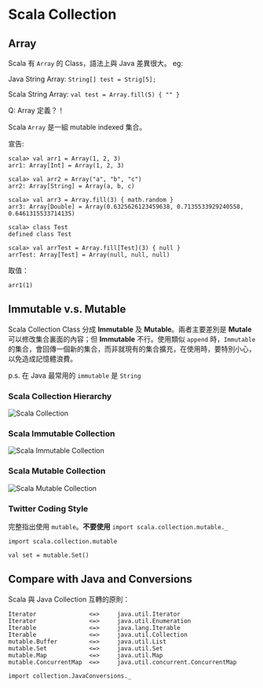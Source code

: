 # Scala Collection

## Array

Scala 有 `Array` 的 Class，語法上與 Java 差異很大。
eg:

Java String Array: `String[] test = Strig[5];`

Scala String Array: `val test = Array.fill(5) { "" }`

Q: Array 定義？！

Scala `Array` 是一組 mutable indexed 集合。

宣告:

```
scala> val arr1 = Array(1, 2, 3)
arr1: Array[Int] = Array(1, 2, 3)

scala> val arr2 = Array("a", "b", "c")
arr2: Array[String] = Array(a, b, c)

scala> val arr3 = Array.fill(3) { math.random }
arr3: Array[Double] = Array(0.6325626123459638, 0.7135533929240558, 0.6461315533714135)

scala> class Test
defined class Test

scala> val arrTest = Array.fill[Test](3) { null }
arrTest: Array[Test] = Array(null, null, null)
```

取值：

```
arr1(1)
``` 


## Immutable v.s. Mutable

Scala Collection Class 分成 **Immutable** 及 **Mutable**。兩者主要差別是 **Mutale** 可以修改集合裏面的內容；但 **Immutable** 不行。使用類似 `append` 時，`Immutable` 的集合，會回傳一個新的集合，而非就現有的集合擴充，在使用時，要特別小心，以免造成記憶體浪費。

p.s. 在 Java 最常用的 `immutable` 是 `String`


### Scala Collection Hierarchy

![Scala Collection](http://www.scala-lang.org/docu/files/collections-api/collections.png)


### Scala Immutable Collection

![Scala Immutable Collection](http://www.scala-lang.org/docu/files/collections-api/collections.immutable.png)

### Scala Mutable Collection

![Scala Mutable Collection](http://www.scala-lang.org/docu/files/collections-api/collections.mutable.png)


### Twitter Coding Style

完整指出使用 `mutable`。**不要使用** `import scala.collection.mutable._` 

```
import scala.collection.mutable

val set = mutable.Set()

```

## Compare with Java and Conversions

Scala 與 Java Collection 互轉的原則：

```
Iterator               <=>     java.util.Iterator
Iterator               <=>     java.util.Enumeration
Iterable               <=>     java.lang.Iterable
Iterable               <=>     java.util.Collection
mutable.Buffer         <=>     java.util.List
mutable.Set            <=>     java.util.Set
mutable.Map            <=>     java.util.Map
mutable.ConcurrentMap  <=>     java.util.concurrent.ConcurrentMap

```

`import collection.JavaConversions._`

